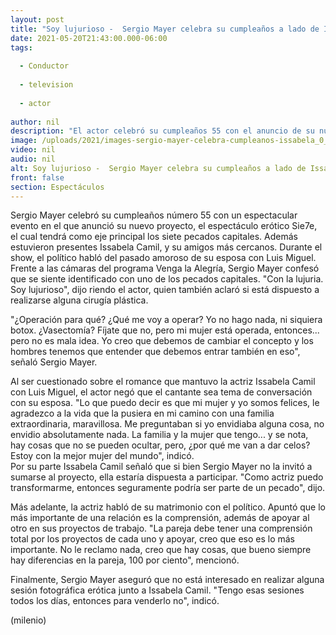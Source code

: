 ```yaml
---
layout: post
title: "Soy lujurioso -  Sergio Mayer celebra su cumpleaños a lado de Issabela Camil"
date: 2021-05-20T21:43:00.000-06:00
tags:
  
  - Conductor
  
  - television
  
  - actor
  
author: nil
description: "El actor celebró su cumpleaños 55 con el anuncio de su nuevo espectáculo erótico 'Sie7e'; durante la presentación, habló del romance que tuvo Issabela Camil con Luis Miguel. "
image: /uploads/2021/images-sergio-mayer-celebra-cumpleanos-issabela_0_0_1200_747.jpg
video: nil
audio: nil
alt: Soy lujurioso -  Sergio Mayer celebra su cumpleaños a lado de Issabela Camil
front: false
section: Espectáculos
---
```


Sergio Mayer celebró su cumpleaños número 55 con un espectacular evento en el que anunció su nuevo proyecto, el espectáculo erótico Sie7e, el cual tendrá como eje principal los siete pecados capitales. Además estuvieron presentes Issabela Camil, y su amigos más cercanos. Durante el show, el político habló del pasado amoroso de su esposa con Luis Miguel. Frente a las cámaras del programa Venga la Alegría, Sergio Mayer confesó que se siente identificado con uno de los pecados capitales. "Con la lujuria. Soy lujurioso", dijo riendo el actor, quien también aclaró si está dispuesto a realizarse alguna cirugía plástica. 

"¿Operación para qué? ¿Qué me voy a operar? Yo no hago nada, ni siquiera botox. ¿Vasectomía? Fíjate que no, pero mi mujer está operada, entonces... pero no es mala idea. Yo creo que debemos de cambiar el concepto y los hombres tenemos que entender que debemos entrar también en eso", señaló Sergio Mayer.  

Al ser cuestionado sobre el romance que mantuvo la actriz Issabela Camil con Luis Miguel, el actor negó que el cantante sea tema de conversación con su esposa. "Lo que puedo decir es que mi mujer y yo somos felices, le agradezco a la vida que la pusiera en mi camino con una familia extraordinaria, maravillosa. Me preguntaban si yo envidiaba alguna cosa, no envidio absolutamente nada. La familia y la mujer que tengo... y se nota, hay cosas que no se pueden ocultar, pero, ¿por qué me van a dar celos? Estoy con la mejor mujer del mundo", indicó.  
Por su parte Issabela Camil señaló que si bien Sergio Mayer no la invitó a sumarse al proyecto, ella estaría dispuesta a participar. "Como actriz puedo transformarme, entonces seguramente podría ser parte de un pecado", dijo.   

Más adelante, la actriz habló de su matrimonio con el político. Apuntó que lo más importante de una relación es la comprensión, además de apoyar al otro en sus proyectos de trabajo.  "La pareja debe tener una comprensión total por los proyectos de cada uno y apoyar, creo que eso es lo más importante. No le reclamo nada, creo que hay cosas, que bueno siempre hay diferencias en la pareja, 100 por ciento", mencionó.  

Finalmente, Sergio Mayer aseguró que no está interesado en realizar alguna sesión fotográfica erótica junto a Issabela Camil. "Tengo esas sesiones todos los días, entonces para venderlo no", indicó. 

(milenio)